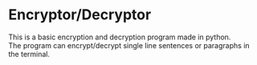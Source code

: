 # Encryptor/Decryptor
This is a basic encryption and decryption program made in python.  
The program can encrypt/decrypt single line sentences or paragraphs in the terminal.
